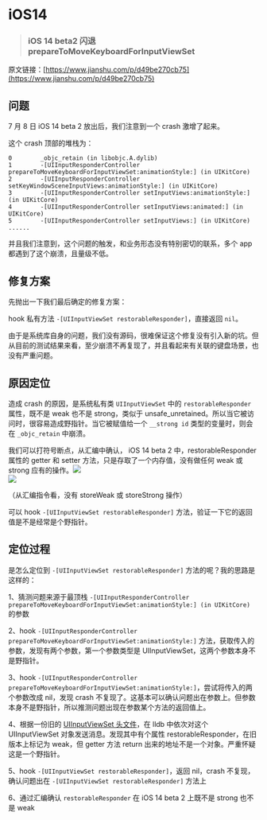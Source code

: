 # iOS14

> ### iOS 14 beta2 闪退 prepareToMoveKeyboardForInputViewSet

原文链接：[https://www.jianshu.com/p/d49be270cb75](https://www.jianshu.com/p/d49be270cb75)

## 问题

7 月 8 日 iOS 14 beta 2 放出后，我们注意到一个 crash 激增了起来。

这个 crash 顶部的堆栈为：

```text
0        _objc_retain (in libobjc.A.dylib)
1        -[UIInputResponderController prepareToMoveKeyboardForInputViewSet:animationStyle:] (in UIKitCore)
2        -[UIInputResponderController setKeyWindowSceneInputViews:animationStyle:] (in UIKitCore)
3        -[UIInputResponderController setInputViews:animationStyle:] (in UIKitCore)
4        -[UIInputResponderController setInputViews:animated:] (in UIKitCore)
5        -[UIInputResponderController setInputViews:] (in UIKitCore)
......
```

并且我们注意到，这个问题的触发，和业务形态没有特别密切的联系，多个 app 都遇到了这个崩溃，且量级不低。

## 修复方案

先抛出一下我们最后确定的修复方案：

hook 私有方法 `-[UIInputViewSet restorableResponder]`，直接返回 `nil`。

由于是系统库自身的问题，我们没有源码，很难保证这个修复没有引入新的坑。但从目前的测试结果来看，至少崩溃不再复现了，并且看起来有关联的键盘场景，也没有严重问题。

## 原因定位

造成 crash 的原因，是系统私有类 `UIInputViewSet` 中的 `restorableResponder` 属性，既不是 weak 也不是 strong，类似于 unsafe\_unretained。所以当它被访问时，很容易造成野指针。当它被赋值给一个 `__strong id` 类型的变量时，则会在 `_objc_retain` 中崩溃。

我们可以打符号断点，从汇编中确认， iOS 14 beta 2 中，restorableResponder 属性的 getter 和 setter 方法，只是存取了一个内存值，没有做任何 weak 或 strong 应有的操作。![](//upload-images.jianshu.io/upload_images/164542-fccf065a692031aa.png?imageMogr2/auto-orient/strip|imageView2/2/w/1200/format/webp)  
![](//upload-images.jianshu.io/upload_images/164542-e8ce966189f633a9.png?imageMogr2/auto-orient/strip|imageView2/2/w/1200/format/webp)  


（从汇编指令看，没有 storeWeak 或 storeStrong 操作）

可以 hook `-[UIInputViewSet restorableResponder]` 方法，验证一下它的返回值是不是经常是个野指针。

## 定位过程

是怎么定位到 `-[UIInputViewSet restorableResponder]` 方法的呢？我的思路是这样的：

1、猜测问题来源于最顶栈 `-[UIInputResponderController prepareToMoveKeyboardForInputViewSet:animationStyle:] (in UIKitCore)` 的参数

2、hook `-[UIInputResponderController prepareToMoveKeyboardForInputViewSet:animationStyle:]` 方法，获取传入的参数，发现有两个参数，第一个参数类型是 UIInputViewSet，这两个参数本身不是野指针。

3、hook `-[UIInputResponderController prepareToMoveKeyboardForInputViewSet:animationStyle:]`，尝试将传入的两个参数改成 nil，发现 crash 不复现了。这基本可以确认问题出在参数上。但参数本身不是野指针，所以推测问题出现在参数某个方法的返回值上。

4、根据一份旧的 [UIInputViewSet 头文件](https://links.jianshu.com/go?to=https%3A%2F%2Fdeveloper.limneos.net%2F%3Fios%3D11.0%26framework%3DUIKit.framework%26header%3DUIInputViewSet.h)，在 lldb 中依次对这个 UIInputViewSet 对象发送消息。发现其中有个属性 restorableResponder，在旧版本上标记为 weak，但 getter 方法 return 出来的地址不是一个对象。严重怀疑这是一个野指针。

5、hook `-[UIInputViewSet restorableResponder]`，返回 nil，crash 不复现，确认问题出在 `-[UIInputViewSet restorableResponder]` 方法上

6、通过汇编确认 `restorableResponder` 在 iOS 14 beta 2 上既不是 strong 也不是 weak

